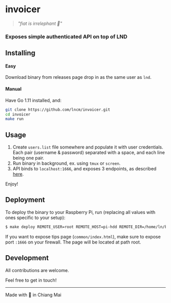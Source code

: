 invoicer
========

> _"fiat is irrelephant 🐘"_

### Exposes simple authenticated API on top of LND

Installing
----------

#### Easy 

Download binary from releases page drop in as the same user as `lnd`.

#### Manual

Have Go 1.11 installed, and:

```bash
git clone https://github.com/lncm/invoicer.git
cd invoicer
make run
``` 

Usage
---

1. Create `users.list` file somewhere and populate it with user credentials. Each pair (username & password) separated with a space, and each line being one pair. 
2. Run binary in background, ex. using `tmux` or `screen`.
3. API binds to `localhost:1666`, and exposes 3 endpoints, as described [here].

[here]: https://github.com/lncm/ideas/issues/5#issuecomment-416109283

Enjoy!

Deployment
---

To deploy the binary to your Raspberry Pi, run (replacing all values with ones specific to your setup):

```bash
$ make deploy REMOTE_USER=root REMOTE_HOST=pi-hdd REMOTE_DIR=/home/ln/bin/ 
``` 

If you want to expose tips page (`common/index.html`), make sure to expose port `:1666` on your firewall. The page will be located at path root. 


Development
---
All contributions are welcome.

Feel free to get in touch!

---

Made with 🥩 in Chiang Mai

